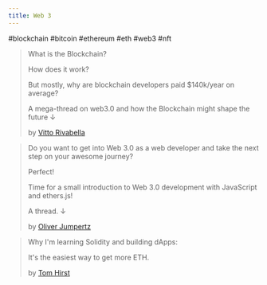 ```yaml
---
title: Web 3
---
```


#blockchain #bitcoin #ethereum #eth #web3 #nft



> What is the Blockchain?
>
>  How does it work?
>
>  But mostly, why are blockchain developers paid $140k/year on average? 
>
> A mega-thread on web3.0 and how the Blockchain might shape the future ↓
>
> by [Vitto Rivabella](https://twitter.com/VittoStack/status/1437657576993341440)

> Do you want to get into Web 3.0 as a web developer and take the next step on your awesome journey? 
>
> Perfect! 
>
> Time for a small introduction to Web 3.0 development with JavaScript and ethers.js! 
>
> A thread. ↓
>
> by [Oliver Jumpertz](https://twitter.com/oliverjumpertz/status/1437816110833971201)

> Why I'm learning Solidity and building dApps:
>
>  It's the easiest way to get more ETH.
>
> by [Tom Hirst](https://twitter.com/tom_hirst/status/1426513432162050049)
